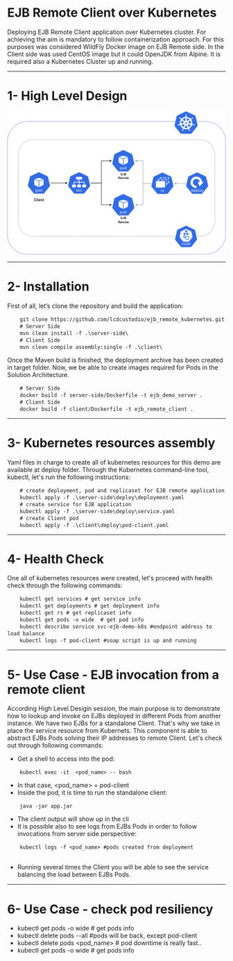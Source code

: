 EJB Remote Client over Kubernetes
===========


Deploying EJB Remote Client application over Kubernetes cluster. For achieving the aim is mandatory to follow containerization approach. For this purposes was considered WildFly Docker image on EJB Remote side. In the Client side was used CentOS image but it could OpenJDK from Alpine. It is required also a Kubernetes Cluster up and running.  


------------

1- High Level Design
===========================


![Alt text](/picture/hld.png "Solution Architecture")


------------

2- Installation
===========================

First of all, let’s clone the repository and build the application:

```
    git clone https://github.com/lcdcustodio/ejb_remote_kubernetes.git
    # Server Side    
    mvn clean install -f .\server-side\
    # Client Side
    mvn clean compile assembly:single -f .\client\
```    

Once the Maven build is finished, the deployment archive has been created in target folder. Now, we be able to create images required for Pods in the Solution Architecture.  

```
    # Server Side
    docker build -f server-side/Dockerfile -t ejb_demo_server .
    # Client Side
    docker build -f client/Dockerfile -t ejb_remote_client .    

```    


------------

3- Kubernetes resources assembly 
===========================

Yaml files in charge to create all of kubernetes resources for this demo are available at deploy folder. Through the Kubernetes command-line tool, kubectl, let's run the following instructions:  

```
    # create deployment, pod and replicaset for EJB remote application
    kubectl apply -f .\server-side\deploy\deployment.yaml
    # create service for EJB application
    kubectl apply -f .\server-side\deploy\service.yaml
    # create Client pod
    kubectl apply -f .\client\deploy\pod-client.yaml
```    

------------

4- Health Check 
===========================

One all of kubernetes resources were created, let's proceed with health check through the following commands:  


```
    kubectl get services # get service info
    kubectl get deployments # get deployment info
    kubectl get rs # get replicaset info
    kubectl get pods -o wide  # get pod info
    kubectl describe service svc-ejb-demo-k8s #endpoint address to load balance
    kubectl logs -f pod-client #soap script is up and running
```

------------

5- Use Case - EJB invocation from a remote client 
===========================

According High Level Desigin session, the main purpose is to demonstrate how to lookup and invoke on EJBs deployed in different Pods from another instance. We have two EJBs for a standalone Client. That's why we take in place the service resource from Kubernets. This component is able to abstract EJBs Pods solving their IP addresses to remote Client. Let's check out through following commands: 

- Get a shell to access into the pod:
```
    kubectl exec -it  <pod_name> -- bash 
```
- In that case, <pod_name> = pod-client
- Inside the pod, it is time to run the standalone client:
```
    java -jar app.jar 
```
- The client output will show up in the cli
- It is possible also to see logs from EJBs Pods in order to follow invocations from server side perspective:
```
    kubectl logs -f <pod_name> #pods created from deployment 
 
```
- Running several times the Client you will be able to see the service balancing the load between EJBs Pods.

------------

6- Use Case - check pod resiliency 
===========================


- kubectl get pods -o wide  # get pods info
- kubectl delete pods --all  #pods will be back, except pod-client
- kubectl delete pods <pod_name> # pod downtime is really fast..
- kubectl get pods -o wide  # get pods info
